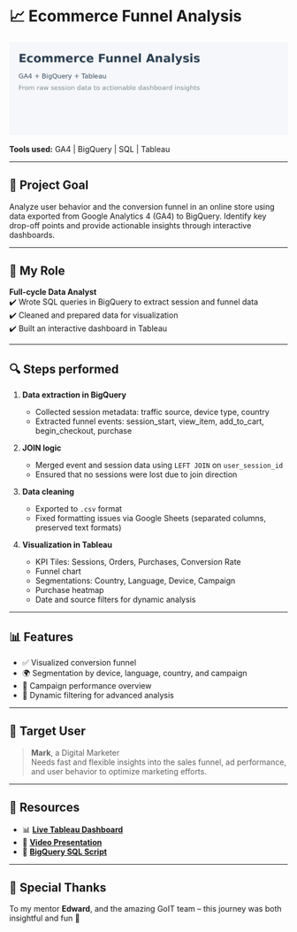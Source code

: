 # 📈 Ecommerce Funnel Analysis  

![Ecommerce Funnel Cover](ecommerce_funnel_cover.png)

**Tools used:** GA4 | BigQuery | SQL | Tableau  

---

## 📌 Project Goal  
Analyze user behavior and the conversion funnel in an online store using data exported from Google Analytics 4 (GA4) to BigQuery. Identify key drop-off points and provide actionable insights through interactive dashboards.

---

## 🔧 My Role  
**Full-cycle Data Analyst**  
✔️ Wrote SQL queries in BigQuery to extract session and funnel data  
✔️ Cleaned and prepared data for visualization  
✔️ Built an interactive dashboard in Tableau  

---

## 🔍 Steps performed  

1. **Data extraction in BigQuery**  
   - Collected session metadata: traffic source, device type, country  
   - Extracted funnel events: session_start, view_item, add_to_cart, begin_checkout, purchase  

2. **JOIN logic**  
   - Merged event and session data using `LEFT JOIN` on `user_session_id`  
   - Ensured that no sessions were lost due to join direction

3. **Data cleaning**  
   - Exported to `.csv` format  
   - Fixed formatting issues via Google Sheets (separated columns, preserved text formats)

4. **Visualization in Tableau**  
   - KPI Tiles: Sessions, Orders, Purchases, Conversion Rate  
   - Funnel chart  
   - Segmentations: Country, Language, Device, Campaign  
   - Purchase heatmap  
   - Date and source filters for dynamic analysis  

---

## 📊 Features  

- ✅ Visualized conversion funnel  
- 🌍 Segmentation by device, language, country, and campaign  
- 🎯 Campaign performance overview  
- 📆 Dynamic filtering for advanced analysis  

---

## 👤 Target User  

> **Mark**, a Digital Marketer  
> Needs fast and flexible insights into the sales funnel, ad performance, and user behavior to optimize marketing efforts.

---

## 🔗 Resources

- 📊 **[Live Tableau Dashboard](https://public.tableau.com/app/profile/olena.avramenko4187/viz/Project1_AvramenKo/E-commerceFunnel?publish=yes)**
- 🎥 **[Video Presentation](https://youtu.be/GLhHc8xhgt4)**
- 🧠 **[BigQuery SQL Script](https://console.cloud.google.com/bigquery?sq=446921047291:585c6e57fc614e66a9949228b4fe9b58&project=eloquent-drive-438416)**  

---

## 🙏 Special Thanks  

To my mentor **Edward**, and the amazing GoIT team – this journey was both insightful and fun 💚
